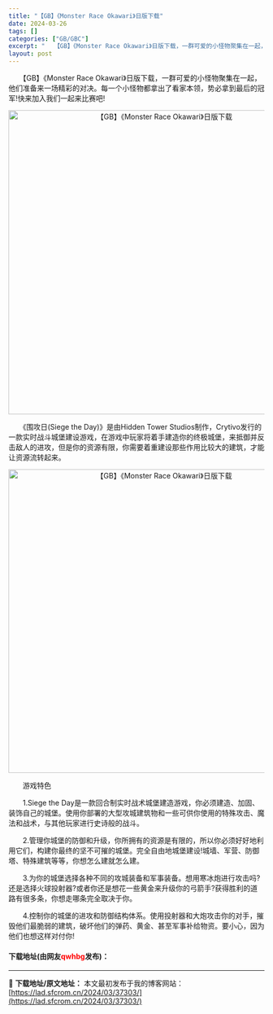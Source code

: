 ```yaml
---
title: "【GB】《Monster Race Okawari》日版下载"
date: 2024-03-26
tags: []
categories: ["GB/GBC"]
excerpt: "　　【GB】《Monster Race Okawari》日版下载，一群可爱的小怪物聚集在一起，他们准备来一场精彩的对决。每一个小怪物都拿出了看家本领，势必拿到最后的冠军!快来加入我们一起来比赛吧! 　　《围攻日(Siege the Day)》是由Hidden Tower Studios制作，Cryt&hellip;"
layout: post
---
```


 <p>　　【GB】《Monster Race Okawari》日版下载，一群可爱的小怪物聚集在一起，他们准备来一场精彩的对决。每一个小怪物都拿出了看家本领，势必拿到最后的冠军!快来加入我们一起来比赛吧!</p> <p align="center"><img align="" border="0" src="https://lad.sfcrom.cn/wp-content/uploads/2024/03/20240326_6602818d19d4b.png" width="598" alt="【GB】《Monster Race Okawari》日版下载" /></p> <p>　　《围攻日(Siege the Day)》是由Hidden Tower Studios制作，Crytivo发行的一款实时战斗城堡建设游戏，在游戏中玩家将着手建造你的终极城堡，来抵御并反击敌人的进攻，但是你的资源有限，你需要着重建设那些作用比较大的建筑，才能让资源流转起来。</p> <p align="center"><img align="" border="0" src="https://lad.sfcrom.cn/wp-content/uploads/2024/03/20240326_6602818dca754.png" width="597" alt="【GB】《Monster Race Okawari》日版下载" /></p> <p>　　游戏特色</p> <p>　　1.Siege the Day是一款回合制实时战术城堡建造游戏，你必须建造、加固、装饰自己的城堡。使用你部署的大型攻城建筑物和一些可供你使用的特殊攻击、魔法和战术，与其他玩家进行史诗般的战斗。</p> <p>　　2.管理你城堡的防御和升级，你所拥有的资源是有限的，所以你必须好好地利用它们，构建你最终的坚不可摧的城堡。完全自由地城堡建设!城墙、军营、防御塔、特殊建筑等等，你想怎么建就怎么建。</p> <p>　　3.为你的城堡选择各种不同的攻城装备和军事装备。想用寒冰炮进行攻击吗?还是选择火球投射器?或者你还是想花一些黄金来升级你的弓箭手?获得胜利的道路有很多条，你想走哪条完全取决于你。</p> <p>　　4.控制你的城堡的进攻和防御结构体系。使用投射器和大炮攻击你的对手，摧毁他们最脆弱的建筑，破坏他们的弹药、黄金、甚至军事补给物资。要小心，因为他们也想这样对付你!</p> <p><h4>下载地址(由网友<font color="red">qwhbg</font>发布)：</h4></p> 

---
📖 **下载地址/原文地址：** 本文最初发布于我的博客网站：[https://lad.sfcrom.cn/2024/03/37303/](https://lad.sfcrom.cn/2024/03/37303/)
